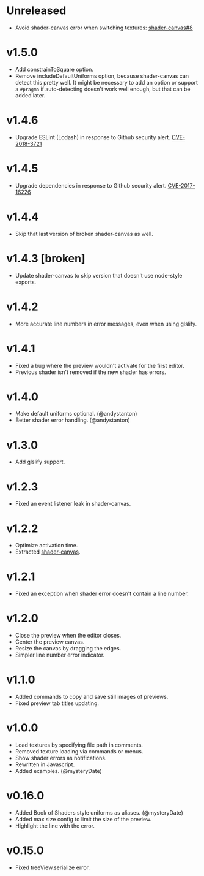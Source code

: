 # Unreleased

- Avoid shader-canvas error when switching textures: [shader-canvas#8](https://github.com/fordhurley/shader-canvas/pull/8)

# v1.5.0

- Add constrainToSquare option.
- Remove includeDefaultUniforms option, because shader-canvas can detect this
  pretty well. It might be necessary to add an option or support a `#pragma`
  if auto-detecting doesn't work well enough, but that can be added later.

# v1.4.6

- Upgrade ESLint (Lodash) in response to Github security alert. [CVE-2018-3721](https://nvd.nist.gov/vuln/detail/CVE-2018-3721)

# v1.4.5

- Upgrade dependencies in response to Github security alert. [CVE-2017-16226](https://nvd.nist.gov/vuln/detail/CVE-2017-16226)

# v1.4.4

- Skip that last version of broken shader-canvas as well.

# v1.4.3 [broken]

- Update shader-canvas to skip version that doesn't use node-style exports.

# v1.4.2

- More accurate line numbers in error messages, even when using glslify.

# v1.4.1

- Fixed a bug where the preview wouldn't activate for the first editor.
- Previous shader isn't removed if the new shader has errors.

# v1.4.0

- Make default uniforms optional. (@andystanton)
- Better shader error handling. (@andystanton)

# v1.3.0

- Add glslify support.

# v1.2.3

- Fixed an event listener leak in shader-canvas.

# v1.2.2

- Optimize activation time.
- Extracted [shader-canvas](https://github.com/fordhurley/shader-canvas).

# v1.2.1

- Fixed an exception when shader error doesn't contain a line number.

# v1.2.0

- Close the preview when the editor closes.
- Center the preview canvas.
- Resize the canvas by dragging the edges.
- Simpler line number error indicator.

# v1.1.0

- Added commands to copy and save still images of previews.
- Fixed preview tab titles updating.

# v1.0.0

- Load textures by specifying file path in comments.
- Removed texture loading via commands or menus.
- Show shader errors as notifications.
- Rewritten in Javascript.
- Added examples. (@mysteryDate)

# v0.16.0

- Added Book of Shaders style uniforms as aliases. (@mysteryDate)
- Added max size config to limit the size of the preview.
- Highlight the line with the error.

# v0.15.0

- Fixed treeView.serialize error.
